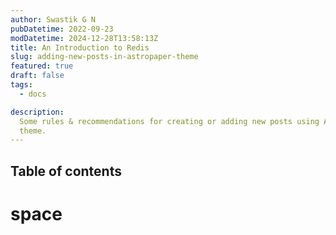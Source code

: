 ```yaml
---
author: Swastik G N
pubDatetime: 2022-09-23
modDatetime: 2024-12-28T13:58:13Z
title: An Introduction to Redis
slug: adding-new-posts-in-astropaper-theme
featured: true
draft: false
tags:
  - docs

description:
  Some rules & recommendations for creating or adding new posts using AstroPaper
  theme.
---
```


 
## Table of contents 

# space